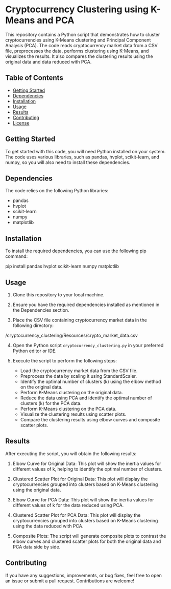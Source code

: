 # Cryptocurrency Clustering using K-Means and PCA

This repository contains a Python script that demonstrates how to cluster cryptocurrencies using K-Means clustering and Principal Component Analysis (PCA). The code reads cryptocurrency market data from a CSV file, preprocesses the data, performs clustering using K-Means, and visualizes the results. It also compares the clustering results using the original data and data reduced with PCA.

## Table of Contents

- [Getting Started](#getting-started)
- [Dependencies](#dependencies)
- [Installation](#installation)
- [Usage](#usage)
- [Results](#results)
- [Contributing](#contributing)
- [License](#license)

## Getting Started

To get started with this code, you will need Python installed on your system. The code uses various libraries, such as pandas, hvplot, scikit-learn, and numpy, so you will also need to install these dependencies.

## Dependencies

The code relies on the following Python libraries:

- pandas
- hvplot
- scikit-learn
- numpy
- matplotlib

## Installation

To install the required dependencies, you can use the following pip command:

pip install pandas hvplot scikit-learn numpy matplotlib


## Usage

1. Clone this repository to your local machine.

2. Ensure you have the required dependencies installed as mentioned in the Dependencies section.

3. Place the CSV file containing cryptocurrency market data in the following directory:

/cryptocurrency_clustering/Resources/crypto_market_data.csv


4. Open the Python script `cryptocurrency_clustering.py` in your preferred Python editor or IDE.

5. Execute the script to perform the following steps:

    - Load the cryptocurrency market data from the CSV file.
    - Preprocess the data by scaling it using StandardScaler.
    - Identify the optimal number of clusters (k) using the elbow method on the original data.
    - Perform K-Means clustering on the original data.
    - Reduce the data using PCA and identify the optimal number of clusters (k) for the PCA data.
    - Perform K-Means clustering on the PCA data.
    - Visualize the clustering results using scatter plots.
    - Compare the clustering results using elbow curves and composite scatter plots.

## Results

After executing the script, you will obtain the following results:

1. Elbow Curve for Original Data: This plot will show the inertia values for different values of k, helping to identify the optimal number of clusters.

2. Clustered Scatter Plot for Original Data: This plot will display the cryptocurrencies grouped into clusters based on K-Means clustering using the original data.

3. Elbow Curve for PCA Data: This plot will show the inertia values for different values of k for the data reduced using PCA.

4. Clustered Scatter Plot for PCA Data: This plot will display the cryptocurrencies grouped into clusters based on K-Means clustering using the data reduced with PCA.

5. Composite Plots: The script will generate composite plots to contrast the elbow curves and clustered scatter plots for both the original data and PCA data side by side.

## Contributing

If you have any suggestions, improvements, or bug fixes, feel free to open an issue or submit a pull request. Contributions are welcome!


